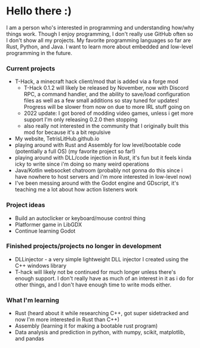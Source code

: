 # Hello there :)

I am a person who's interested in programming and understanding how/why things work.
Though I enjoy programming, I don't really use GitHub often so I don't show all my projects. My favorite programming languages so far are Rust, Python, and Java. I want to learn more about embedded and low-level programming in the future.

### Current projects
- T-Hack, a minecraft hack client/mod that is added via a forge mod
  - T-Hack 0.1.2 will likely be released by November, now with Discord RPC, a command handler, and the ability to save/load configuration files as well as a few small additions so stay tuned for updates! Progress will be slower from now on due to more IRL stuff going on
  - 2022 update: I got bored of modding video games, unless i get more support I'm only releasing 0.2.0 then stopping
  - also really not interested in the community that I originally built this mod for because it's a bit repulsive
- My website, TetrisLitHub.github.io
- playing around with Rust and Assembly for low level/bootable code (potentially a full OS) (my favorite project so far!)
- playing around with DLL/code injection in Rust, it's fun but it feels kinda icky to write since i'm doing so many weird operations
- Java/Kotlin websocket chatroom (probably not gonna do this since i have nowhere to host servers and i'm more interested in low-level now)
- I've been messing around with the Godot engine and GDscript, it's teaching me a lot about how action listeners work

### Project ideas
- Build an autoclicker or keyboard/mouse control thing
- Platformer game in LibGDX
- Continue learning Godot

### Finished projects/projects no longer in development
- DLLinjector - a very simple lightweight DLL injector I created using the C++ windows library
- T-hack will likely not be continued for much longer unless there's enough support. I don't really have as much of an interest in it as i do for other things, and I don't have enough time to write mods either.

### What I'm learning
- Rust (heard about it while researching C++, got super sidetracked and now I'm more interested in Rust than C++)
- Assembly (learning it for making a bootable rust program)
- Data analysis and prediction in python, with numpy, scikit, matplotlib, and pandas

